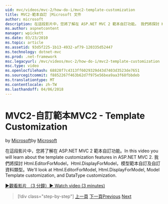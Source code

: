 ```yaml
---
uid: mvc/videos/mvc-2/how-do-i/mvc2-template-customization
title: MVC2-範本自訂 |Microsoft 文件
author: microsoft
description: 在這段影片中，您將了解在 ASP.NET MVC 2 範本自訂功能。 我們將探討 Html.EditorForModel、 Html.DisplayForModel、 模型 Templ...
ms.author: aspnetcontent
manager: wpickett
ms.date: 03/23/2010
ms.topic: article
ms.assetid: 93d5f225-1b13-4932-af79-120335d52447
ms.technology: dotnet-mvc
ms.prod: .net-framework
msc.legacyurl: /mvc/videos/mvc-2/how-do-i/mvc2-template-customization
msc.type: video
ms.openlocfilehash: 68828f7c4313ff6029329d43d7403d3523de7651
ms.sourcegitcommit: f8852267f463b62d7f975e56bea9aa3f68fbbdeb
ms.translationtype: MT
ms.contentlocale: zh-TW
ms.lasthandoff: 04/06/2018
---
```

<a name="mvc2---template-customization"></a><span data-ttu-id="798c9-104">MVC2-自訂範本</span><span class="sxs-lookup"><span data-stu-id="798c9-104">MVC2 - Template Customization</span></span>
====================
<span data-ttu-id="798c9-105">by [Microsoft](https://github.com/microsoft)</span><span class="sxs-lookup"><span data-stu-id="798c9-105">by [Microsoft](https://github.com/microsoft)</span></span>

<span data-ttu-id="798c9-106">在這段影片中，您將了解在 ASP.NET MVC 2 範本自訂功能。</span><span class="sxs-lookup"><span data-stu-id="798c9-106">In this video you will learn about the template customization features in ASP.NET MVC 2.</span></span> <span data-ttu-id="798c9-107">我們將探討 Html.EditorForModel，Html.DisplayForModel，模型範本自訂及自訂資料類型。</span><span class="sxs-lookup"><span data-stu-id="798c9-107">We'll look at Html.EditorForModel, Html.DisplayForModel, Model Template customization, and DataType customization.</span></span>

[<span data-ttu-id="798c9-108">&#9654;觀看影片 （3 分鐘）</span><span class="sxs-lookup"><span data-stu-id="798c9-108">&#9654; Watch video (3 minutes)</span></span>](https://channel9.msdn.com/Blogs/ASP-NET-Site-Videos/mvc2-template-customization)

> [!div class="step-by-step"]
> <span data-ttu-id="798c9-109">[上一頁](mvc2-model-validation.md)
> [下一頁](aspnet-mvc-2-areas.md)</span><span class="sxs-lookup"><span data-stu-id="798c9-109">[Previous](mvc2-model-validation.md)
[Next](aspnet-mvc-2-areas.md)</span></span>
